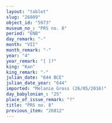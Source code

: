 ```yaml
---
layout: "tablet"
slug: "26809"
object_id: "5973"
museum_no_: "PRS no. 8"
period: "ENB"
day_remark: "-"
month: "VII"
month_remark: "-"
year: "4"
year_remark: "[ ]?"
king: "Kan"
king_remark: "-"
julian_date: "644 BCE"
julian_date_year: "644"
imported: "Melanie Gross (26/05/2016)"
day_babylonian_: "25"
place_of_issue_remark: "?"
title: "PRS no. 8"
previous_item: "26812"
---
```

